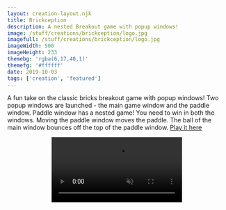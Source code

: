 ```yaml
---
layout: creation-layout.njk
title: Brickception
description: A nested Breakout game with popup windows!
image: /stuff/creations/brickception/logo.jpg
imagefull: /stuff/creations/brickception/logo.jpg
imageWidth: 500
imageHeight: 233
themebg: 'rgba(6,17,40,1)'
themefg: '#ffffff'
date: 2019-10-03
tags: ['creation', 'featured']
---
```


<style>
video {
   display: block;
   max-width: 320px;
   margin: 0 auto;
}
</style>

A fun take on the classic bricks breakout game with popup windows! Two popup windows are launched - the main game window and the paddle window. Paddle window has a nested game! You need to win in both the windows. Moving the paddle window moves the paddle. The ball of the main window bounces off the top of the paddle window. [Play it here](https://brickception.xyz/)

<figure>
   <video autoplay="" muted="" playsinline="" loop="" src="/stuff/creations/brickception/clip1.mp4"></video>
</figure>
